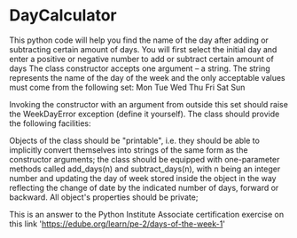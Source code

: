 # DayCalculator
This python code will help you find the name of the day after adding or subtracting certain amount of days. 
You will first select the initial day and enter a positive or negative number to add or subtract certain amount of days
The class constructor accepts one argument – a string. The string represents the name of the day of the week and the only 
acceptable values must come from the following set: Mon Tue Wed Thu Fri Sat Sun

Invoking the constructor with an argument from outside this set should raise the WeekDayError exception 
(define it yourself). The class should provide the following facilities:

Objects of the class should be "printable", i.e. they should be able to implicitly convert themselves into strings of the same form as the constructor arguments;
the class should be equipped with one-parameter methods called add_days(n) and subtract_days(n), with n being an integer number and updating the day of week stored 
inside the object in the way reflecting the change of date by the indicated number of days, forward or backward.
All object's properties should be private;

This is an answer to the Python Institute Associate certification exercise on this link 'https://edube.org/learn/pe-2/days-of-the-week-1'
